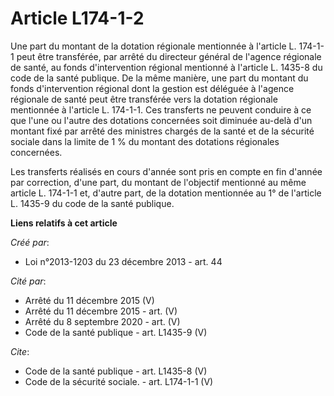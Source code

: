 # Article L174-1-2

Une part du montant de la dotation régionale mentionnée à l'article L. 174-1-1 peut être transférée, par arrêté du directeur
général de l'agence régionale de santé, au fonds d'intervention régional mentionné à l'article L. 1435-8 du code de la santé
publique. De la même manière, une part du montant du fonds d'intervention régional dont la gestion est déléguée à l'agence
régionale de santé peut être transférée vers la dotation régionale mentionnée à l'article L. 174-1-1. Ces transferts ne
peuvent conduire à ce que l'une ou l'autre des dotations concernées soit diminuée au-delà d'un montant fixé par arrêté des
ministres chargés de la santé et de la sécurité sociale dans la limite de 1 % du montant des dotations régionales
concernées. 

Les transferts réalisés en cours d'année sont pris en compte en fin d'année par correction, d'une part, du montant de
l'objectif mentionné au même article L. 174-1-1 et, d'autre part, de la dotation mentionnée au 1° de l'article L. 1435-9 du
code de la santé publique.

**Liens relatifs à cet article**

_Créé par_:

  - Loi n°2013-1203 du 23 décembre 2013 - art. 44

_Cité par_:

  - Arrêté du 11 décembre 2015 (V)
  - Arrêté du 11 décembre 2015 - art. (V)
  - Arrêté du 8 septembre 2020 - art. (V)
  - Code de la santé publique - art. L1435-9 (V)

_Cite_:

  - Code de la santé publique - art. L1435-8 (V)
  - Code de la sécurité sociale. - art. L174-1-1 (V)
